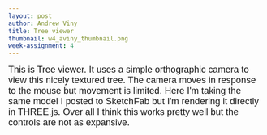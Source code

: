 ```yaml
---
layout: post
author: Andrew Viny
title: Tree viewer
thumbnail: w4_aviny_thumbnail.png
week-assignment: 4
---
```


<title>Tree viewer</title>
<style>
	body { margin: 0; }
	canvas { width: 100%; height: 100% }
</style>

<div style="font-family:'arial'; font-size: 18px"> This is Tree viewer.  It uses a simple orthographic camera to view this nicely textured tree.  The camera moves in response to the mouse but movement is limited.  Here I'm taking the same model I posted to SketchFab but I'm rendering it directly in THREE.js.  Over all I think this works pretty well but the controls are not as expansive.</div> 

<script src="http://threejs.org/build/three.js">
</script>

<script src="../code/aviny//OBJ_loader.js"></script>

<div id="canvas"></div>

<script>
var mouseX = 0, mouseY = 0;
var windowHalfX = window.innerWidth / 2;
var windowHalfY = window.innerHeight / 2;

var container = document.getElementById("canvas");

var scene = new THREE.Scene();
var camera = new THREE.OrthographicCamera( window.innerWidth / - 2, window.innerWidth / 2, 700 / 2, 700 / - 2, 1, 1000 );
scene.add( camera );
camera.position.z = 600;
camera.position.x = 0;

var ambient = new THREE.AmbientLight( 0x101030 );
				scene.add( ambient );
var directionalLight = new THREE.DirectionalLight( 0xffeedd );
				directionalLight.position.set( 0, 0, 1 );
				scene.add( directionalLight );		
				
var manager = new THREE.LoadingManager();
				manager.onProgress = function ( item, loaded, total ) {
					console.log( item, loaded, total );
				};

var texture = new THREE.Texture();

var loader = new THREE.ImageLoader( manager );
				loader.load( '../code/aviny/textures/t0.jpg', function ( image ) {
					texture.image = image;
					texture.needsUpdate = true;
				} );



var renderer = new THREE.WebGLRenderer();
renderer.setSize( window.innerWidth, window.innerHeight );

var cubeBumpMaterial = new THREE.MeshPhongMaterial();

var objLoader = new THREE.OBJLoader();
objLoader.load('../code/aviny/models/THING.obj', function (obj) {
    obj.traverse(function (child) {

        if (child instanceof THREE.Mesh) {
        	child.material = cubeBumpMaterial;
            child.material.map = texture;
            child.material.bumpMap = texture;
            child.material.bumpScale = 12;
        }

    });

    obj.rotation.x = Math.PI/180*270;
    obj.position.y = -80;

    obj.scale.x = 2;
    obj.scale.y = 2;
    obj.scale.z = 2;

    console.log(obj);
    scene.add(obj);
});

renderer = new THREE.WebGLRenderer();
renderer.setPixelRatio( window.devicePixelRatio );
renderer.setSize( window.innerWidth, 700 );
container.appendChild( renderer.domElement );

document.addEventListener( 'mousemove', onDocumentMouseMove, false );

function onDocumentMouseMove( event ) {
				mouseX = ( event.clientX - windowHalfX ) / 2;
				mouseY = ( event.clientY - windowHalfY ) / 2;
			}

function animate() {
				requestAnimationFrame( animate );
				render();
			}

function render() {

				camera.position.x += ( mouseX - camera.position.x ) * .2;
				camera.position.y += ( - mouseY - camera.position.y ) * .2;

				camera.lookAt( scene.position );
				renderer.render( scene, camera );
			}

animate();

document.addEventListener( 'mousemove', onDocumentMouseMove, false );

</script>